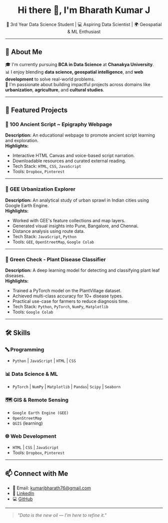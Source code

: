 

<h1 align="center">Hi there 👋, I'm Bharath Kumar J</h1>
<p align="center">🌱 3rd Year Data Science Student | 💻 Aspiring Data Scientist | 🌍 Geospatial & ML Enthusiast</p>

---

## 🧠 About Me

🎓 I'm currently pursuing **BCA in Data Science** at **Chanakya University**.  
📊 I enjoy blending **data science, geospatial intelligence**, and **web development** to solve real-world problems.  
🚀 I'm passionate about building impactful projects across domains like **urbanization**, **agriculture**, and **cultural studies**.

---

## 💼 Featured Projects

### 🔡 100 Ancient Script ~ Epigraphy Webpage
**Description:** An educational webpage to promote ancient script learning and exploration.  
**Highlights:**
- Interactive HTML Canvas and voice-based script narration.
- Downloadable resources and curated external reading.
- Tech Stack: `HTML`, `CSS`, `JavaScript`  
- Tools: `Dropbox`, `Pinterest`

---

### 🌇 GEE Urbanization Explorer
**Description:** An analytical study of urban sprawl in Indian cities using Google Earth Engine.  
**Highlights:**
- Worked with GEE's feature collections and map layers.
- Generated visual insights into Pune, Bangalore, and Chennai.
- Distance analysis using route data.
- Tech Stack: `JavaScript`, `Python`  
- Tools: `GEE`, `OpenStreetMap`, `Google Colab`

---

### 🌿 Green Check - Plant Disease Classifier
**Description:** A deep learning model for detecting and classifying plant leaf diseases.  
**Highlights:**
- Trained a PyTorch model on the PlantVillage dataset.
- Achieved multi-class accuracy for 10+ disease types.
- Practical use-case for farmers to reduce diagnosis time.
- Tech Stack: `Python`, `PyTorch`, `NumPy`, `Matplotlib`  
- Tools: `Google Colab`

---

## 🛠️ Skills

### 🔤 Programming
- `Python` | `JavaScript` | `HTML` | `CSS`

### 📊 Data Science & ML
- `PyTorch` | `NumPy` | `Matplotlib` | `Pandas`| `Scipy` | `Seaborn`

### 🗺️ GIS & Remote Sensing
- `Google Earth Engine (GEE)`
- `OpenStreetMap`
- `QGIS` (learning)

### 🌐 Web Development
- `HTML` | `CSS` | `JavaScript`
- Tools: `Dropbox`, `Pinterest`

---

## 📫 Connect with Me

- 📧 Email: kumarjbharath76@gmail.com
- 🔗 [LinkedIn](https://www.linkedin.com/in/bharath-kumar-j-68606324a/)  
- 💻 [GitHub](https://github.com/Trumphblast)

---

> _"Data is the new oil — I'm here to refine it."_

<!--
**Trumphblast/Trumphblast** is a ✨ _special_ ✨ repository because its `README.md` (this file) appears on your GitHub profile.

Here are some ideas to get you started:

- 🔭 I’m currently working on ...
- 🌱 I’m currently learning ...
- 👯 I’m looking to collaborate on ...
- 🤔 I’m looking for help with ...
- 💬 Ask me about ...
- 📫 How to reach me: ...
- 😄 Pronouns: ...
- ⚡ Fun fact: ...
-->

